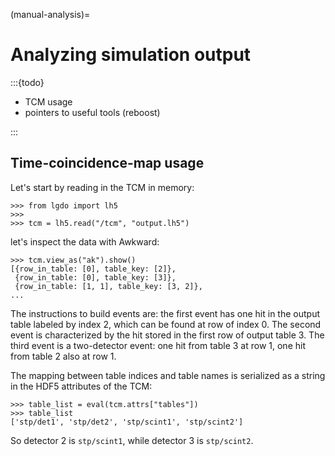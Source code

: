 (manual-analysis)=

# Analyzing simulation output

:::{todo}

- TCM usage
- pointers to useful tools (reboost)

:::

## Time-coincidence-map usage

Let's start by reading in the TCM in memory:

```pycon
>>> from lgdo import lh5
>>>
>>> tcm = lh5.read("/tcm", "output.lh5")
```

let's inspect the data with Awkward:

```
>>> tcm.view_as("ak").show()
[{row_in_table: [0], table_key: [2]},
 {row_in_table: [0], table_key: [3]},
 {row_in_table: [1, 1], table_key: [3, 2]},
...
```

The instructions to build events are: the first event has one hit in the output
table labeled by index 2, which can be found at row of index 0. The second event
is characterized by the hit stored in the first row of output table 3. The third
event is a two-detector event: one hit from table 3 at row 1, one hit from table
2 also at row 1.

The mapping between table indices and table names is serialized as a string in
the HDF5 attributes of the TCM:

```pycon
>>> table_list = eval(tcm.attrs["tables"])
>>> table_list
['stp/det1', 'stp/det2', 'stp/scint1', 'stp/scint2']
```

So detector 2 is `stp/scint1`, while detector 3 is `stp/scint2`.
